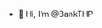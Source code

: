 - 👋 Hi, I’m @BankTHP


<br />
<!---
BankTHP/BankTHP is a ✨ special ✨ repository because its `README.md` (this file) appears on your GitHub profile.
You can click the Preview link to take a look at your changes.
--->
